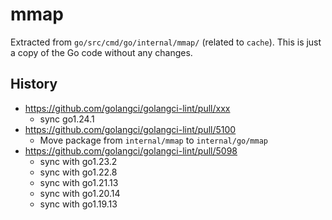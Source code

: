 # mmap

Extracted from `go/src/cmd/go/internal/mmap/` (related to `cache`).
This is just a copy of the Go code without any changes.

## History

- https://github.com/golangci/golangci-lint/pull/xxx
  - sync go1.24.1
- https://github.com/golangci/golangci-lint/pull/5100
  - Move package from `internal/mmap` to `internal/go/mmap`
- https://github.com/golangci/golangci-lint/pull/5098
  - sync with go1.23.2
  - sync with go1.22.8
  - sync with go1.21.13
  - sync with go1.20.14
  - sync with go1.19.13
